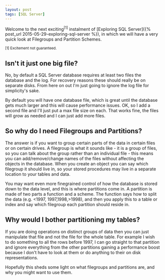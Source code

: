 ```yaml
---
layout: post
tags: [SQL Server]
---
```

Welcome to the next exciting<sup>[1]</sup> instalment of [Exploring SQL Server]({% post_url 2015-05-29-exploring-sql-server %}), in which we will have a very quick look at Filegroups and Partition Schemes.

<sup>[1] Excitement not guaranteed.</sup>

## Isn't it just one big file?
No, by default a SQL Server database requires at least two files the database and the log. For recovery reasons these should really be on separate disks. From here on out I'm just going to ignore the log file for simplicity's sake.

By default you will have one database file, which is great until the database gets much larger and this will cause performance issues. OK, so I add a second file and I'll just put a max file size on each. That works fine, the files will grow as needed and I can just add more files.

## So why do I need Filegroups and Partitions?
The answer is if you want to group certain parts of the data in certain files or on certain drives. A filegroup is what it sounds like - it is a group of files, so you can talk about the group rather than an individual file - this means you can add/remove/change names of the files without affecting the objects in the database. When you create an object you can say which filegroup it should live in, so your stored procedures may live in a separate location to your tables and data.

You may want even more finegrained control of how the database is stored down to the data level, and this is where partitions come in. A partition is made of two parts a function and a scheme. The function says how to split the data (e.g. <1997, 1997,1998,>1998), and then you apply this to a table or index and say which filegroup each partition should reside in.

## Why would I bother partitioning my tables?
If you are doing operations on distinct groups of data then you can just manipulate that file and not the file for the whole table. For example I wish to do something to all the rows before 1997, I can go straight to that partition and ignore everything from the other partitions gaining a performance boost because I don't have to look at them or do anything to their on disk representations.

Hopefully this sheds some light on what filegroups and partitions are, and why you might want to use them.
